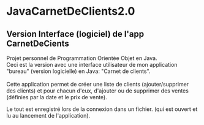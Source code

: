 # JavaCarnetDeClients2.0
## Version Interface (logiciel) de l'app CarnetDeCients

Projet personnel de Programmation Orientée Objet en Java. <br> 
Ceci est la version avec une interface utilisateur de mon application "bureau" (version logicielle) en Java: "Carnet de clients". <br><br>
Cette application permet de créer une liste de clients (ajouter/supprimer des clients) et pour chacun d'eux, d'ajouter ou de supprimer des ventes (définies par la date et le prix de vente).

Le tout est enregistré lors de la connexion dans un fichier. (qui est ouvert et lu au lancement de l'application).

